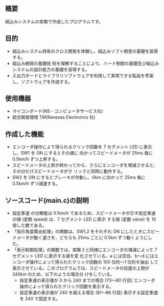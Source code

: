 ## 概要
組込みシステムの実験で作成したプログラムです。

## 目的
- 組込みシステム特有のクロス開発を体験し、組込みソフト開発の基礎を習得する。
- 組込み開発の基礎技 術を理解することにより、ハード制御の基礎及び組込みシステムの設計能力の基礎を習得する。
- 入出力ボードとライブラリソフトウェアを利用して実現できる製品を考案し、ソフトウェアを作成する。

## 使用機器
- マイコンボード(NS・コンピュータサービス社)
- 統合開発環境 TM(Renesas Electronics 社)

## 作成した機能
- エンコーダ操作によて得られるクリック回数を 7 セグメント LED に表示し、SW1 を ON にするとその値に 向かってスピードメータが 25ms 毎に 0.5km/h ずつ上昇する。 
- スピードメータの上昇が終わってから、さらにエンコーダを増減させると、その分だけスピードメータがク リックと同時に動作する。 
- SW2 を ON にするとブレーキが作動し、0km に向かって 25ms 毎に 0.5km/h ずつ減速する。

## ソースコード(main.c)の説明
- 設定車速 の分解能は 0.1km/h であるため、スピードメータが示す設定車速の値 (変数 speed) は、7 セグメント LED に表示 する値 (変数 value) を 10 倍した数である。
- 「指示角度算出処理」の関数は、SW1,2 をそれぞれ ON にしたときにスピードメータが動く速さを、どちらも 25ms ごとに 0.5km ずつ動くようにした。 
- 「表示制御処理」の関数では、実験３と同様にエンコーダの増減によって 7 セグメント LED に表示する値を変 化させている。a には空白、b～d にはエンコーダ操作によって得られたクリック回数の 100 位桁～1 位桁を抽出 して表示させている。このプログラムでは、スピードメータの目盛の上限が 240km のため、以下のような場合分 けをしている。
  - 設定車速の表示値が 0 から 240 までの場合 (73～80 行目) エンコーダ操作によって得られたクリック回数を表示する。 
  - 設定車速の表示値が 240 を超える場合 (81～88 行目) 表示する設定車速を 240 で固定する。



